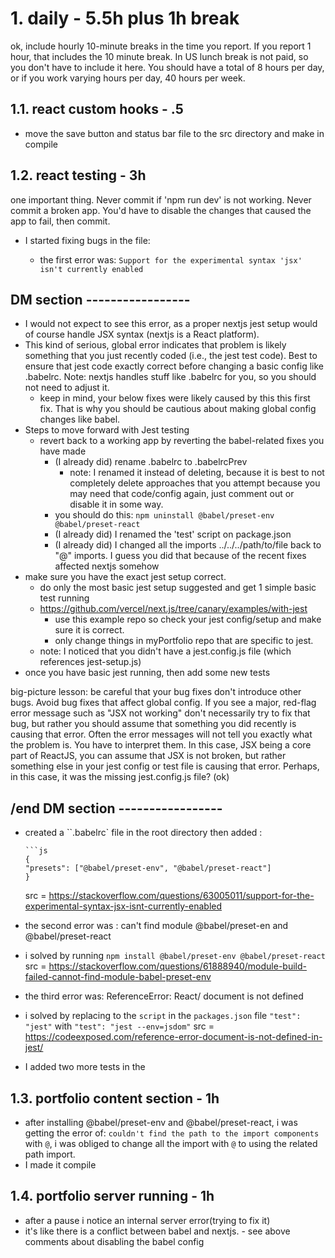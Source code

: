 # 1. daily - 5.5h plus 1h break

ok, include hourly 10-minute breaks in the time you report. If you report 1 hour, that includes the 10 minute break. In US lunch break is not paid, so you don't have to include it here. You should have a total of 8 hours per day, or if you work varying hours per day, 40 hours per week.

## 1.1. react custom hooks - .5

- move the save button and status bar file to the src directory and make in compile

## 1.2. react testing - 3h

one important thing. Never commit if 'npm run dev' is not working. Never commit a broken app. You'd have to disable the changes that caused the app to fail, then commit.

- I started fixing bugs in the file:

  - the first error was: `Support for the experimental syntax 'jsx' isn't currently enabled`

## DM section -----------------

- I would not expect to see this error, as a proper nextjs jest setup would of course handle JSX syntax (nextjs is a React platform).
- This kind of serious, global error indicates that problem is likely something that you just recently coded (i.e., the jest test code). Best to ensure that jest code exactly correct before changing a basic config like .babelrc. Note: nextjs handles stuff like .babelrc for you, so you should not need to adjust it.
  - keep in mind, your below fixes were likely caused by this this first fix. That is why you should be cautious about making global config changes like babel.
- Steps to move forward with Jest testing
  - revert back to a working app by reverting the babel-related fixes you have made
    - (I already did) rename .babelrc to .babelrcPrev
      - note: I renamed it instead of deleting, because it is best to not completely delete approaches that you attempt because you may need that code/config again, just comment out or disable it in some way.
    - you should do this: `npm uninstall @babel/preset-env @babel/preset-react`
    - (I already did) I renamed the 'test' script on package.json
    - (I already did) I changed all the imports ../../../path/to/file back to "@" imports. I guess you did that because of the recent fixes affected nextjs somehow
- make sure you have the exact jest setup correct.
  - do only the most basic jest setup suggested and get 1 simple basic test running
  - https://github.com/vercel/next.js/tree/canary/examples/with-jest
    - use this example repo so check your jest config/setup and make sure it is correct.
    - only change things in myPortfolio repo that are specific to jest.
  - note: I noticed that you didn't have a jest.config.js file (which references jest-setup.js)
- once you have basic jest running, then add some new tests

big-picture lesson: be careful that your bug fixes don't introduce other bugs. Avoid bug fixes that affect global config. If you see a major, red-flag error message such as "JSX not working" don't necessarily try to fix that bug, but rather you should assume that something you did recently is causing that error. Often the error messages will not tell you exactly what the problem is. You have to interpret them. In this case, JSX being a core part of ReactJS, you can assume that JSX is not broken, but rather something else in your jest config or test file is causing that error. Perhaps, in this case, it was the missing jest.config.js file? (ok)

## /end DM section -----------------

- created a ``.babelrc` file in the root directory then added :

      ```js
      {
      "presets": ["@babel/preset-env", "@babel/preset-react"]
      }

  src = https://stackoverflow.com/questions/63005011/support-for-the-experimental-syntax-jsx-isnt-currently-enabled

- the second error was : can't find module @babel/preset-en and @babel/preset-react
- i solved by running `npm install @babel/preset-env @babel/preset-react`
  src = https://stackoverflow.com/questions/61888940/module-build-failed-cannot-find-module-babel-preset-env

- the third error was: ReferenceError: React/ document is not defined
- i solved by replacing to the `script` in the `packages.json` file `"test": "jest"` with `"test": "jest --env=jsdom"`
  src = https://codeexposed.com/reference-error-document-is-not-defined-in-jest/

* I added two more tests in the

## 1.3. portfolio content section - 1h

- after installing @babel/preset-env and @babel/preset-react, i was getting the error of: `couldn't find the path to the import components` with `@`, i was obliged to change all the import with `@` to using the related path import.
- I made it compile

## 1.4. portfolio server running - 1h

- after a pause i notice an internal server error(trying to fix it)
- it's like there is a conflict between babel and nextjs. - see above comments about disabling the babel config
